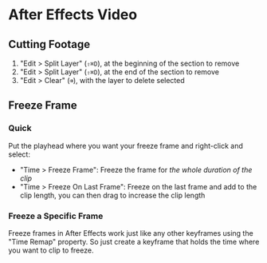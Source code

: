 # After Effects Video

## Cutting Footage

1. "Edit > Split Layer" (`⇧⌘D`), at the beginning of the section to remove
2. "Edit > Split Layer" (`⇧⌘D`), at the end of the section to remove
3. "Edit > Clear" (`⌫`), with the layer to delete selected

## Freeze Frame

### Quick

Put the playhead where you want your freeze frame and right-click and select: 

- "Time > Freeze Frame": Freeze the frame for *the whole duration of the clip*
- "Time > Freeze On Last Frame": Freeze on the last frame and add to the clip length, you can then drag to increase the clip length

### Freeze a Specific Frame

Freeze frames in After Effects work just like any other keyframes using the "Time Remap" property. So just create a keyframe that holds the time where you want to clip to freeze.